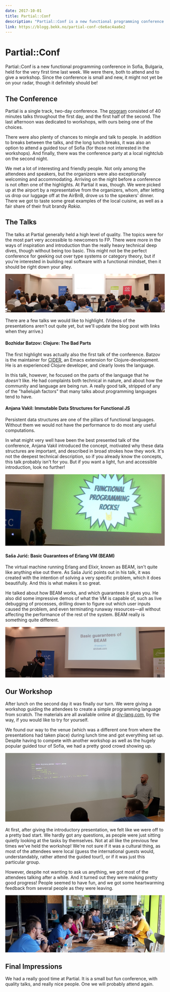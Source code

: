 ```yaml
---
date: 2017-10-01
title: Partial::Conf
description: "Partial::Conf is a new functional programming conference in Sofia, Bulgaria, held for the very first time last week."
link: https://blogg.bekk.no/partial-conf-c6e6ac4aa6e2
---
```


# Partial::Conf

Partial::Conf is a new functional programming conference in Sofia, Bulgaria, held for the very first time last week. We were there, both to attend and to give a workshop. Since the conference is small and new, it might not yet be on your radar, though it definitely should be!


## The Conference

Partial is a single track, two-day conference. The [program](http://partialconf.com/schedule) consisted of 40 minutes talks throughout the first day, and the first half of the second. The last afternoon was dedicated to workshops, with ours being one of the choices.

There were also plenty of chances to mingle and talk to people. In addition to breaks between the talks, and the long lunch breaks, it was also an option to attend a guided tour of Sofia (for those not interested in the workshops). And finally, there was the conference party at a local nightclub on the second night.

We met a lot of interesting and friendly people. Not only among the attendees and speakers, but the organizers were also exceptionally welcoming and accommodating. Arriving on the night before a conference is not often one of the highlights. At Partial it was, though. We were picked up at the airport by a representative from the organizers, whom, after letting us drop our luggage off at the AirBnB, drove us to the speakers' dinner. There we got to taste some great examples of the local cuisine, as well as a fair share of their fruit brandy _Rakia_.


## The Talks

The talks at Partial generally held a high level of quality. The topics were for the most part very accessible to newcomers to FP. There were more in the ways of inspiration and introduction than the really heavy technical deep dives, though without being too basic. This might not be the perfect conference for geeking out over type systems or category theory, but if you're interested in building real software with a functional mindset, then it should be right down your alley.

![The presentations](partial/presentations.jpg)

There are a few talks we would like to highlight. (Videos of the presentations aren't out quite yet, but we'll update the blog post with links when they arrive.)

#### Bozhidar Batzov: Clojure: The Bad Parts

The first highlight was actually also the first talk of the conference. Batzov is the maintainer for [CIDER](https://cider.readthedocs.io), an Emacs extension for Clojure-development. He is an experienced Clojure developer, and clearly loves the language.

In this talk, however, he focused on the parts of the language that he _doesn't_ like. He had complaints both technical in nature, and about how the community and language are being run. A really good talk, stripped of any of the "hallelujah factors" that many talks about programming languages tend to have.

#### Anjana Vakil: Immutable Data Structures for Functional JS

Persistent data structures are one of the pillars of functional languages. Without them we would not have the performance to do most any useful computations.

In what might very well have been the best presented talk of the conference, Anjana Vakil introduced the concept, motivated why these data structures are important, and described in broad strokes how they work. It's not the deepest technical description, so if you already know the concepts, this talk probably isn't for you. But if you want a light, fun and accessible introduction, look no further!

![Anjana Vakil talks about immutable data structures](partial/immutable-data-structures.jpg)

#### Saša Jurić: Basic Guarantees of Erlang VM (BEAM)

The virtual machine running Erlang and Elixir, known as BEAM, isn't quite like anything else out there. As Saša Jurić points out in his talk, it was created with the intention of solving a very specific problem, which it does beautifully. And this is what makes it so great.

He talked about how BEAM works, and which guarantees it gives you. He also did some impressive demos of what the VM is capable of, such as live debugging of processes, drilling down to figure out which user inputs caused the problem, and even terminating runaway resources—all without affecting the performance of the rest of the system. BEAM really is something quite different.

![Saša Jurić talks about BEAM](partial/beam.jpg)

## Our Workshop

After lunch on the second day it was finally our turn. We were giving a workshop guiding the attendees to create a simple programming language from scratch. The materials are all available online at [diy-lang.com](http://diy-lang.com), by the way, if you would like to try for yourself.

We found our way to the venue (which was a different one from where the presentations had taken place) during lunch time and got everything set up. Despite having to compete with another workshop as well as the hugely popular guided tour of Sofia, we had a pretty good crowd showing up.

![Kjetil introduces the workshop](partial/workshop-1.jpg)

At first, after giving the introductory presentation, we felt like we were off to a pretty bad start. We hardly got any questions, as people were just sitting quietly looking at the tasks by themselves. Not at all like the previous few times we've held the workshop! We're not sure if it was a cultural thing, as most of the attendees were local (guess the international guests would, understandably, rather attend the guided tour!), or if it was just this particular group.

However, despite not wanting to ask us anything, we got most of the attendees talking after a while. And it turned out they were making pretty good progress! People seemed to have fun, and we got some heartwarming feedback from several people as they were leaving.

![Workshop attendees working](partial/workshop-2.jpg)

## Final Impressions

We had a really good time at Partial. It is a small but fun conference, with quality talks, and really nice people. One we will probably attend again.
